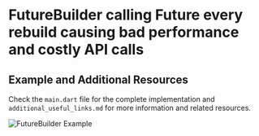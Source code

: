 # FutureBuilder calling Future every rebuild causing bad performance and costly API calls

## Example and Additional Resources
Check the `main.dart` file for the complete implementation and `additional_useful_links.md` for more information and related resources.

![FutureBuilder Example](./Using%20FutureBuilder%20in%20Flutter%20could%20be%20costly.jpg)
